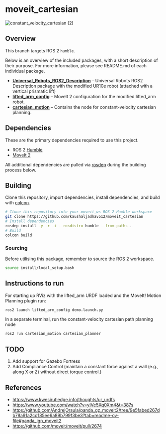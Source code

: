 # moveit_cartesian

![constant_velocity_cartesian (2)](https://github.com/user-attachments/assets/04fa328a-c20d-44d3-90ea-37b5bc71676c)

## Overview

This branch targets ROS 2 `humble`.

Below is an overview of the included packages, with a short description of their purpose. For more information, please see README.md of each individual package.

- [**Universal_Robots_ROS2_Description**](./Universal_Robots_ROS2_Description) – Universal Robots ROS2 Description package with the modified UR10e robot (attached with a vertical prismatic lift)
- [**lifted_arm_config**](./lifted_arm_config) – MoveIt 2 configuration for the modified lifted_arm robot.
- [**cartesian_motion**](./cartesian_motion) – Contains the node for constant-velocity cartesian planning.

## Dependencies

These are the primary dependencies required to use this project.

- ROS 2 [Humble](https://docs.ros.org/en/humble/Installation.html)
- [MoveIt 2](https://moveit.picknik.ai/main/doc/tutorials/getting_started/getting_started.html)

All additional dependencies are pulled via [rosdep](https://wiki.ros.org/rosdep) during the building process below.

## Building

Clone this repository, import dependencies, install dependencies, and build with [colcon](https://colcon.readthedocs.io).

```bash
# Clone this repository into your moveit_ws ROS 2 Humble workspace
git clone https://github.com/kaushaljadhav512/moveit_cartesian
# Install dependencies
rosdep install -y -r -i --rosdistro humble --from-paths .
# Build
colcon build
```

### Sourcing

Before utilising this package, remember to source the ROS 2 workspace.

```bash
source install/local_setup.bash
```


## Instructions to run

For starting up RViz with the lifted_arm URDF loaded and the MoveIt! Motion Planning plugin run: 

```bash
ros2 launch lifted_arm_config demo.launch.py
```


In a separate terminal, run the constant-velocity cartesian path planning node
```bash
ros2 run cartesian_motion cartesian_planner
```


## TODO

1. Add support for Gazebo Fortress
2. Add Compliance Control (maintain a constant force against a
wall (e.g., along X or Z) without direct torque control.)


## References

* https://www.kwesirutledge.info/thoughts/ur_urdfs
* https://www.youtube.com/watch?v=yIVc5Xq0Xm4&t=387s
* https://github.com/AndrejOrsula/panda_gz_moveit2/tree/9e5fabed267db78a91a2cd185ee6a89b799f3be3?tab=readme-ov-file#panda_ign_moveit2
* https://github.com/moveit/moveit/pull/2674
